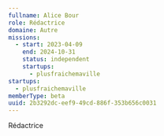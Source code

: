 ```yaml
---
fullname: Alice Bour
role: Rédactrice
domaine: Autre
missions:
  - start: 2023-04-09
    end: 2024-10-31
    status: independent
    startups:
      - plusfraichemaville
startups:
  - plusfraichemaville
memberType: beta
uuid: 2b3292dc-eef9-49cd-886f-353b656c0031
---
```

Rédactrice